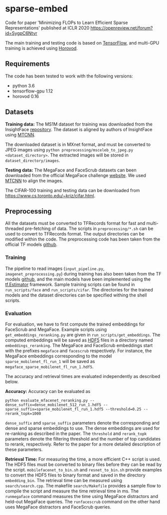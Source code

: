 # sparse-embed
Code for paper 'Minimizing FLOPs to Learn Efficient Sparse Representations' published at ICLR 2020 https://openreview.net/forum?id=SygpC6Ntvr

The main training and testing code is based on [TensorFlow](https://www.tensorflow.org/), and multi-GPU training is achieved using [Horovod](https://github.com/horovod/horovod).

## Requirements
The code has been tested to work with the following versions:
* python 3.6
* tensorflow-gpu 1.12
* horovod 0.16


## Datasets
**Training data:** The MS1M dataset for training was downloaded from the InsightFace [repository](https://github.com/deepinsight/insightface/wiki/Dataset-Zoo). The dataset is aligned by authors of InsightFace using [MTCNN](https://kpzhang93.github.io/MTCNN_face_detection_alignment/index.html).

The downloaded dataset is in MXnet format, and must be converted to JPEG images using ``python preprocessing/msceleb_to_jpeg.py <dataset_directory>``. The extracted images will be stored in ``dataset_directory/images``.

**Testing data:** The MegaFace and FaceScrub datasets can been downloaded from the official MegaFace challenge [website](http://megaface.cs.washington.edu/participate/challenge.html). We used [MTCNN](https://kpzhang93.github.io/MTCNN_face_detection_alignment/index.html) to align the images.

The CIFAR-100 training and testing data can be downloaded from https://www.cs.toronto.edu/~kriz/cifar.html.

## Preprocessing
All the datasets must be converted to TFRecords format for fast and multi-threaded pre-fetching of data. The scripts in ``preprocessing/*.sh`` can be used to convert to TFRecords format. The output directories can be modified within the code. The preprocessing code has been taken from the official TF models [github](https://github.com/tensorflow/models).

### Training
The pipeline to read images (``input_pipeline.py``, ``imagenet_preprocessing.py``) during training has also been taken from the TF models [github](https://github.com/tensorflow/models), and the main models have been implemented using the [tf.Estimator](https://www.tensorflow.org/guide/estimator) framework. Sample training scripts can be found in ``run_scripts/face`` and ``run_scripts/cifar``. The directories for the trained models and the dataset directories can be specified withing the shell scripts.

### Evaluation
For evaluation, we have to first compute the trained embeddings for FaceScrub and MegaFace. Example scripts using ``get_embeddings_reranking.py`` are given in ``run_scripts/get_embeddings``. The computed embeddings will be saved as [HDF5](https://en.wikipedia.org/wiki/Hierarchical_Data_Format) files in a directory named ``embeddings_reranking``. The MegaFace and FaceScrub embeddings start with the prefixes ``megaface`` and ``facescrub`` respectively. For instance, the MegaFace embeddings corresponding to the model ``sparse_mobilenet_fl_run_1`` will be saved as ``megaface_sparse_mobilenet_fl_run_1.hdf5``.

The accuracy and retrieval times are evaluated independently as described below.

**Accuracy:** Accuracy can be evaluated as
```
python evaluate_mfacenet_reranking.py --dense_suffix=dense_mobilenet_512_run_1.hdf5 --sparse_suffix=sparse_mobilenet_fl_run_1.hdf5 --threshold=0.25 --rerank_topk=1000
```
``dense_suffix`` and ``sparse_suffix`` parameters denote the corresponding and dense and sparse embeddings to use. The dense embeddings are used for re-ranking as described in the paper. The ``threshold`` and ``rerank_topk`` parameters denote the filtering threshold and the number of top candidates to rerank, respectively. Refer to the paper for a more detailed description of these parameters.

**Retrieval Time:** For measuring the time, a more efficient C++ script is used. The HDF5 files must be converted to binary files before they can be read by the script. ``mobilefacenet_to_bin.sh`` and ``resnet_to_bin.sh`` provide examples to convert the HDF5 files to binary format and saved in the directory ``embedding_bin``. The retrieval time can be measured using ``search/search.cpp``. The makefile ``search/Makefile`` provides a sample flow to compile the script and measure the time retrieval time in ms. The ``runmegaface`` command measures the time using MegaFace distractors and held-out MegaFace queries. The ``runfacescrub`` command on the other hand uses MegaFace distractors and FaceScrub queries.


